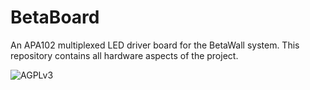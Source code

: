 # BetaBoard

An APA102 multiplexed LED driver board for the BetaWall system. This repository contains all hardware aspects of the project.

![AGPLv3](https://www.gnu.org/graphics/agplv3-155x51.png)
